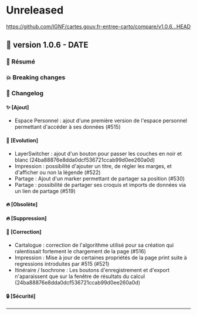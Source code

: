 # Unreleased

<https://github.com/IGNF/cartes.gouv.fr-entree-carto/compare/v1.0.6...HEAD>

## 🔖 version 1.0.6 - __DATE__

### 🎉 Résumé

### 💥 Breaking changes

### 📖 Changelog

#### ✨ [Ajout]

  - Espace Personnel : ajout d'une première version de l'espace personnel permettant d'accéder à ses données (#515)

#### 🔨 [Evolution]

  - LayerSwitcher : ajout d'un bouton pour passer les couches en noir et blanc (24ba88876e8dda0dcf536721ccab99d0ee260a0d)
  - Impression : possibilité d'ajouter un titre, de régler les marges, et d'afficher ou non la légende (#522)
  - Partage : Ajout d'un marker permettant de partager sa position (#530)
  - Partage : possibilité de partager ses croquis et imports de données via un lien de partage (#519)

#### 🔥 [Obsolète]

#### 🔥 [Suppression]

#### 🐛 [Correction]

  - Cartalogue : correction de l'algorithme utilisé pour sa création qui ralentissait fortement le chargement de la page (#516)
  - Impression : Mise à jour de certaines propriétés de la page print suite à regressions introduites par #515 (#521)
  - Itinéraire / Isochrone : Les boutons d'enregistrement et d'export n'aparaissent que sur la fenêtre de résultats du calcul (24ba88876e8dda0dcf536721ccab99d0ee260a0d)

#### 🔒 [Sécurité]

---
